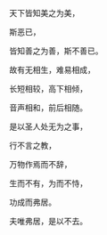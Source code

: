 天下皆知美之为美，

斯恶已，

皆知善之为善，斯不善已。

故有无相生，难易相成，

长短相较，高下相倾，

音声相和，前后相随。

是以圣人处无为之事，

行不言之教，

万物作焉而不辞，

生而不有，为而不恃，

功成而弗居。

夫唯弗居，是以不去。

